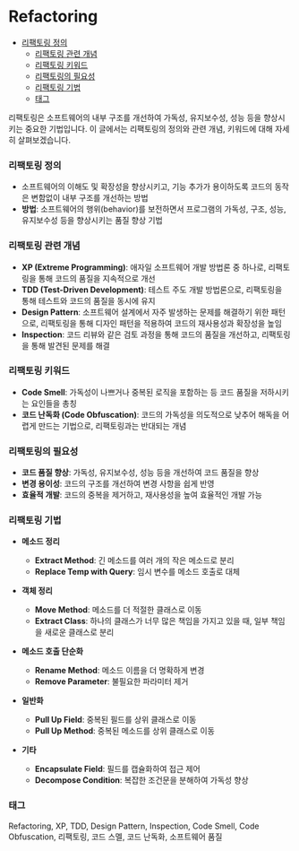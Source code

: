 # Refactoring

<!-- mtoc-start -->

- [리팩토링 정의](#리팩토링-정의)
  - [리팩토링 관련 개념](#리팩토링-관련-개념)
  - [리팩토링 키워드](#리팩토링-키워드)
  - [리팩토링의 필요성](#리팩토링의-필요성)
  - [리팩토링 기법](#리팩토링-기법)
  - [태그](#태그)

<!-- mtoc-end -->

리팩토링은 소프트웨어의 내부 구조를 개선하여 가독성, 유지보수성, 성능 등을 향상시키는 중요한 기법입니다. 이 글에서는 리팩토링의 정의와 관련 개념, 키워드에 대해 자세히 살펴보겠습니다.

### 리팩토링 정의

- 소프트웨어의 이해도 및 확장성을 향상시키고, 기능 추가가 용이하도록 코드의 동작은 변함없이 내부 구조를 개선하는 방법
- **방법**: 소프트웨어의 행위(behavior)를 보전하면서 프로그램의 가독성, 구조, 성능, 유지보수성 등을 향상시키는 품질 향상 기법

### 리팩토링 관련 개념

- **XP (Extreme Programming)**: 애자일 소프트웨어 개발 방법론 중 하나로, 리팩토링을 통해 코드의 품질을 지속적으로 개선
- **TDD (Test-Driven Development)**: 테스트 주도 개발 방법론으로, 리팩토링을 통해 테스트와 코드의 품질을 동시에 유지
- **Design Pattern**: 소프트웨어 설계에서 자주 발생하는 문제를 해결하기 위한 패턴으로, 리팩토링을 통해 디자인 패턴을 적용하여 코드의 재사용성과 확장성을 높임
- **Inspection**: 코드 리뷰와 같은 검토 과정을 통해 코드의 품질을 개선하고, 리팩토링을 통해 발견된 문제를 해결

### 리팩토링 키워드

- **Code Smell**: 가독성이 나쁘거나 중복된 로직을 포함하는 등 코드 품질을 저하시키는 요인들을 총칭
- **코드 난독화 (Code Obfuscation)**: 코드의 가독성을 의도적으로 낮추어 해독을 어렵게 만드는 기법으로, 리팩토링과는 반대되는 개념

### 리팩토링의 필요성

- **코드 품질 향상**: 가독성, 유지보수성, 성능 등을 개선하여 코드 품질을 향상
- **변경 용이성**: 코드의 구조를 개선하여 변경 사항을 쉽게 반영
- **효율적 개발**: 코드의 중복을 제거하고, 재사용성을 높여 효율적인 개발 가능

### 리팩토링 기법

- **메소드 정리**

  - **Extract Method**: 긴 메소드를 여러 개의 작은 메소드로 분리
  - **Replace Temp with Query**: 임시 변수를 메소드 호출로 대체

- **객체 정리**

  - **Move Method**: 메소드를 더 적절한 클래스로 이동
  - **Extract Class**: 하나의 클래스가 너무 많은 책임을 가지고 있을 때, 일부 책임을 새로운 클래스로 분리

- **메소드 호출 단순화**

  - **Rename Method**: 메소드 이름을 더 명확하게 변경
  - **Remove Parameter**: 불필요한 파라미터 제거

- **일반화**

  - **Pull Up Field**: 중복된 필드를 상위 클래스로 이동
  - **Pull Up Method**: 중복된 메소드를 상위 클래스로 이동

- **기타**
  - **Encapsulate Field**: 필드를 캡슐화하여 접근 제어
  - **Decompose Condition**: 복잡한 조건문을 분해하여 가독성 향상

### 태그

Refactoring, XP, TDD, Design Pattern, Inspection, Code Smell, Code Obfuscation, 리팩토링, 코드 스멜, 코드 난독화, 소프트웨어 품질
